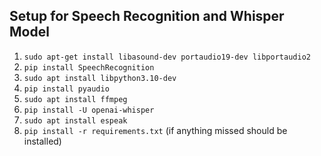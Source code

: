 ## Setup for Speech Recognition and Whisper Model

1. `sudo apt-get install libasound-dev portaudio19-dev libportaudio2`
2. `pip install SpeechRecognition`
3. `sudo apt install libpython3.10-dev`
4. `pip install pyaudio`
5. `sudo apt install ffmpeg`
6. `pip install -U openai-whisper`
7. `sudo apt install espeak`
8. `pip install -r requirements.txt` (if anything missed should be installed)